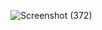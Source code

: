 ![Screenshot (372)](https://github.com/KhushalBorse2023/Leetcode-24/assets/86597374/bccdcac1-377d-4965-a6e5-74ca430cc803)
